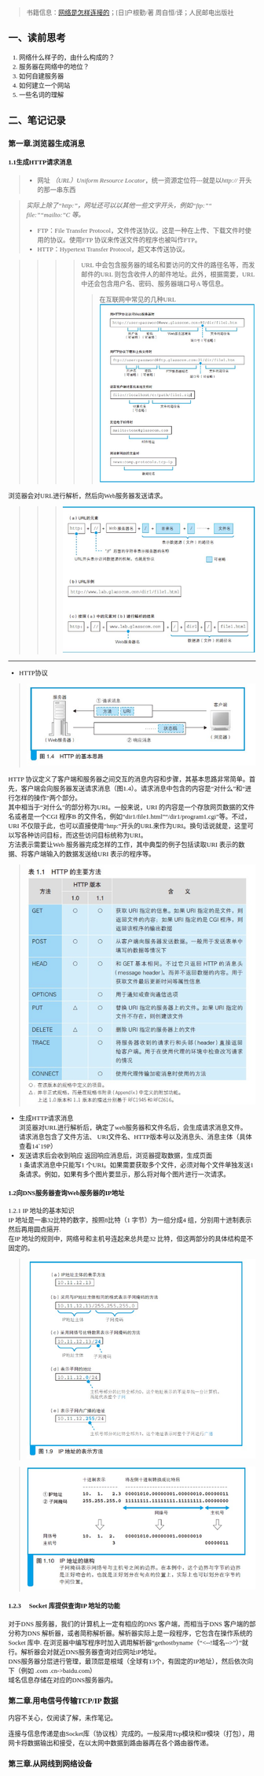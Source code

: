 <font face=仿宋 size=2>

>书籍信息：[网络是怎样连接的]()；[日]户根勤/著 周自恒/译；人民邮电出版社

## 一、读前思考
1. 网络什么样子的，由什么构成的？
2. 服务器在网络中的地位？
3. 如何自建服务器
4. 如何建立一个网站
5. 一些名词的理解


## 二、笔记记录
### 第一章.浏览器生成消息
#### 1.1生成HTTP请求消息
> * 网址 *（URL）Uniform Resource Locator*，统一资源定位符---就是以*http://* 开头的那一串东西

>*实际上除了“http:”，网址还可以以其他一些文字开头，例如“ftp:”“ file:”“mailto:”C 等。*
> * FTP：File Transfer Protocol，文件传送协议。这是一种在上传、下载文件时使用的协议。使用FTP 协议来传送文件的程序也被叫作FTP。
> *  HTTP：Hypertext Transfer Protocol，超文本传送协议。

>>>>URL 中会包含服务器的域名和要访问的文件的路径名等，而发邮件的URL 则包含收件人的邮件地址。此外，根据需要，URL 中还会包含用户名、密码、服务器端口号A 等信息。  
>>>>>在互联网中常见的几种URL    
>>>>>![在互联网中常见的几种URL](https://raw.githubusercontent.com/liviler/Reading-Note/master/figure/WLS_1_1.jpg)

浏览器会对URL进行解析，然后向Web服务器发送请求。
>>>![](https://raw.githubusercontent.com/liviler/Reading-Note/master/figure/WLS_1_2.jpg)

---
* HTTP协议  
>![](https://raw.githubusercontent.com/liviler/Reading-Note/master/figure/WLS_1_3.jpg)

HTTP 协议定义了客户端和服务器之间交互的消息内容和步骤，其基本思路非常简单。首先，客户端会向服务器发送请求消息（图1.4）。请求消息中包含的内容是“对什么”和“进行怎样的操作”两个部分。  
其中相当于“对什么”的部分称为URI。一般来说，URI 的内容是一个存放网页数据的文件名或者是一个CGI 程序B 的文件名，例如“dir1/file1.html”“/dir1/program1.cgi”等。不过，URI 不仅限于此，也可以直接使用“http:”开头的URL来作为URI。换句话说就是，这里可以写各种访问目标，而这些访问目标统称为URI。  
方法表示需要让Web 服务器完成怎样的工作，其中典型的例子包括读取URI 表示的数据、将客户端输入的数据发送给URI 表示的程序等。  
>![](https://raw.githubusercontent.com/liviler/Reading-Note/master/figure/WLS_1_4.jpg)

* 生成HTTP请求消息  
 浏览器对URL进行解析后，确定了web服务器和文件名后，会生成请求消息文件。  
请求消息包含了文件方法、 URI文件名、HTTP版本号以及消息头、消息主体（具体查看14`19P）
* 发送请求后会收到响应
返回响应消息后，浏览器提取数据，生成页面  
1 条请求消息中只能写1 个URI。如果需要获取多个文件，必须对每个文件单独发送1 条请求。例如，如果有多个图片要显示，那么将对每个图片进行一次请求。

#### 1.2向DNS服务器查询Web服务器的IP地址
1.2.1 IP 地址的基本知识  
IP 地址是一串32比特的数字，按照8比特（1 字节）为一组分成4 组，分别用十进制表示然后再用圆点隔开.  
在IP 地址的规则中，网络号和主机号连起来总共是32 比特，但这两部分的具体结构是不固定的。  

>![](https://raw.githubusercontent.com/liviler/Reading-Note/master/figure/WLS_1_5.jpg)


>![](https://raw.githubusercontent.com/liviler/Reading-Note/master/figure/WLS_1_6.jpg)


#### 1.2.3 　Socket 库提供查询IP 地址的功能  
对于DNS 服务器，我们的计算机上一定有相应的DNS 客户端，而相当于DNS 客户端的部分称为DNS 解析器，或者简称解析器。解析器实际上是一段程序，它包含在操作系统的Socket 库中.
在浏览器中编写程序时加入调用解析器“gethostbyname（“<--!域名-->”）”就行。解析器会对就近DNS服务器查询对应网址iP地址。  
DNS服务器分层进行管理，最顶层是根域（全球有13个，有固定的IP地址），然后依次向下（例如 .com  .cn->baidu.com）  
域名信息存储在对应的DNS服务器内。

### 第二章.用电信号传输TCP/IP 数据
内容不关心，仅阅读了解，未作笔记。

连接与信息传递是由Socket库（协议栈）完成的。一般采用Tcp模块和IP模块（打包），用网卡将数据输出和接受，在以太网中数据到路由器再在各个路由器传递。
### 第三章.从网线到网络设备


</font>
